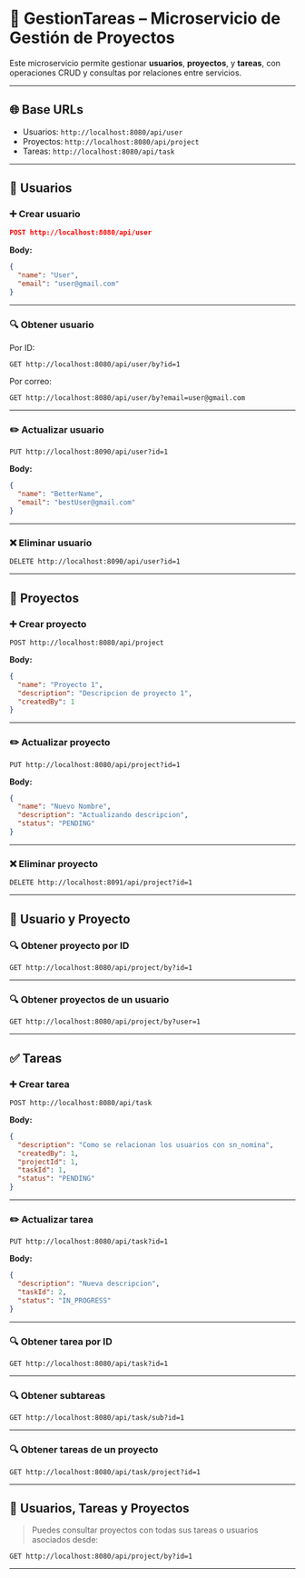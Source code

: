 # 📘 GestionTareas – Microservicio de Gestión de Proyectos

Este microservicio permite gestionar **usuarios**, **proyectos**, y **tareas**, con operaciones CRUD y consultas por relaciones entre servicios.

---

## 🌐 Base URLs

- Usuarios: `http://localhost:8080/api/user`
- Proyectos: `http://localhost:8080/api/project`
- Tareas: `http://localhost:8080/api/task`

---

## 👤 Usuarios

### ➕ Crear usuario

```json
POST http://localhost:8080/api/user
```

**Body:**
``` json
{
  "name": "User",
  "email": "user@gmail.com"
}
```

---
### 🔍 Obtener usuario

Por ID:

```http
GET http://localhost:8080/api/user/by?id=1
```

Por correo:

```http
GET http://localhost:8080/api/user/by?email=user@gmail.com
```

---

### ✏️ Actualizar usuario

```http
PUT http://localhost:8090/api/user?id=1
```

**Body:**

```json
{
  "name": "BetterName",
  "email": "bestUser@gmail.com"
}
```

---

### ❌ Eliminar usuario

```http
DELETE http://localhost:8090/api/user?id=1
```

---

## 📁 Proyectos

### ➕ Crear proyecto

```http
POST http://localhost:8080/api/project
```

**Body:**

```json
{
  "name": "Proyecto 1",
  "description": "Descripcion de proyecto 1",
  "createdBy": 1
}
```

---

### ✏️ Actualizar proyecto

```http
PUT http://localhost:8080/api/project?id=1
```

**Body:**

```json
{
  "name": "Nuevo Nombre",
  "description": "Actualizando descripcion",
  "status": "PENDING"
}
```

---

### ❌ Eliminar proyecto

```http
DELETE http://localhost:8091/api/project?id=1
```

---

## 🔗 Usuario y Proyecto

### 🔍 Obtener proyecto por ID

```http
GET http://localhost:8080/api/project/by?id=1
```

---

### 🔍 Obtener proyectos de un usuario

```http
GET http://localhost:8080/api/project/by?user=1
```

---

## ✅ Tareas

### ➕ Crear tarea

```http
POST http://localhost:8080/api/task
```

**Body:**

```json
{
  "description": "Como se relacionan los usuarios con sn_nomina",
  "createdBy": 1,
  "projectId": 1,
  "taskId": 1,
  "status": "PENDING"
}
```

---

### ✏️ Actualizar tarea

```http
PUT http://localhost:8080/api/task?id=1
```

**Body:**

```json
{
  "description": "Nueva descripcion",
  "taskId": 2,
  "status": "IN_PROGRESS"
}
```

---

### 🔍 Obtener tarea por ID

```http
GET http://localhost:8080/api/task?id=1
```

---

### 🔍 Obtener subtareas

```http
GET http://localhost:8080/api/task/sub?id=1
```

---

### 🔍 Obtener tareas de un proyecto

```http
GET http://localhost:8080/api/task/project?id=1
```

---

## 👥 Usuarios, Tareas y Proyectos

> Puedes consultar proyectos con todas sus tareas o usuarios asociados desde:

```http
GET http://localhost:8080/api/project/by?id=1
```

---
